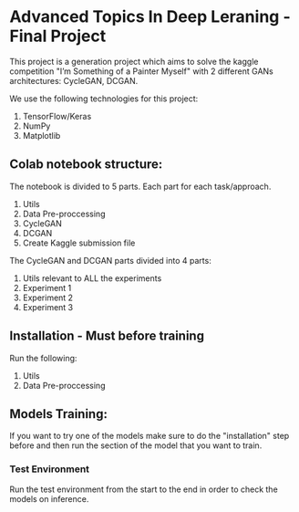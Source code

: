 # Advanced Topics In Deep Leraning - Final Project

This project is a generation project which aims to solve the kaggle competition "I’m Something of a Painter Myself" with 2 different GANs architectures: CycleGAN, DCGAN.

We use the following technologies for this project:
1. TensorFlow/Keras
2. NumPy
3. Matplotlib


## Colab notebook structure:

The notebook is divided to 5 parts. Each part for each task/approach.
1. Utils
2. Data Pre-proccessing
3. CycleGAN
4. DCGAN
5. Create Kaggle submission file

The CycleGAN and DCGAN parts divided into 4 parts:
1. Utils relevant to ALL the experiments
2. Experiment 1
3. Experiment 2
4. Experiment 3


## Installation - Must before training
Run the following:
1. Utils
2. Data Pre-proccessing


## Models Training:
If you want to try one of the models make sure to do the "installation" step before and then run the section of the model that you want to train.


### Test Environment
Run the test environment from the start to the end in order to check the models on inference.